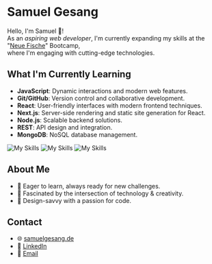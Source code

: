 # Samuel Gesang

Hello, I'm Samuel 👋!  
As an _aspiring web developer_, I'm currently expanding my skills at the "[Neue Fische](https://neuefische.de)" Bootcamp,  
where I'm engaging with cutting-edge technologies.


## What I'm Currently Learning
- **JavaScript**: Dynamic interactions and modern web features.
- **Git/GitHub**: Version control and collaborative development.
- **React**: User-friendly interfaces with modern frontend techniques.
- **Next.js**: Server-side rendering and static site generation for React.
- **Node.js**: Scalable backend solutions.
- **REST**: API design and integration.
- **MongoDB**: NoSQL database management.

![My Skills](https://skillicons.dev/icons?i=html) ![My Skills](https://skillicons.dev/icons?i=css) ![My Skills](https://skillicons.dev/icons?i=js)

## About Me
- 🚀 Eager to learn, always ready for new challenges.
- 🎨 Fascinated by the intersection of technology & creativity.
- 💼 Design-savvy with a passion for code.

## Contact
- 🌐 [samuelgesang.de](https://samuelgesang.de)
- 🔗 [LinkedIn](https://www.linkedin.com/in/samuel-gesang/)
- 📧 [Email](mailto:sgesang@mailo.com)
